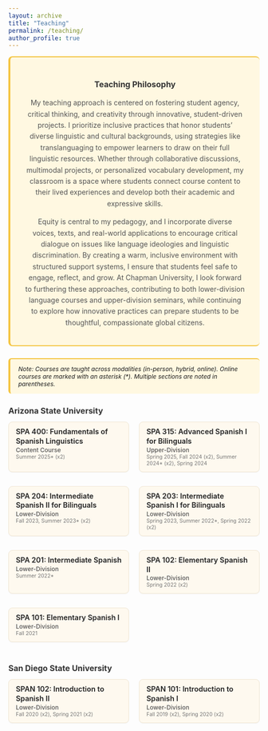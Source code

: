 ```yaml
---
layout: archive
title: "Teaching"
permalink: /teaching/
author_profile: true
---
```


<style>
  /* CSS for the Teaching Philosophy Blurb */
.teaching-philosophy {
  background-color: #fff8e1;
  padding: 20px 30px;
  border-left: 4px solid #f4c542;
  margin-bottom: 24px;
  font-size: 0.75rem; /* Keep this for overall font size */
  border-radius: 8px;
  text-align: center; /* Centers the content */
  max-width: 800px;
  margin-left: auto;
  margin-right: auto;
  border-top: 2px solid #f4c542; /* Dividing line above the blurb */
  border-bottom: 2px solid #f4c542; /* Dividing line below the blurb */
}

.teaching-philosophy h2 {
  font-size: 1rem; /* Smaller title */
  font-weight: 700;
  color: #333;
  margin-bottom: 16px;
}

.teaching-philosophy p {
  line-height: 1.6;
  color: #555;
  font-size: 0.875rem; /* Adjust this to make the text smaller */
}

/* CSS for the Teaching Note (below the Philosophy Blurb) */
.teaching-note {
  background-color: #fff8e1;
  padding: 12px 16px;
  border-left: 4px solid #f4c542;
  margin-bottom: 24px;
  font-size: 0.75rem;
  border-radius: 6px;
  border-top: 2px solid #f4c542; /* Add dividing line above the Teaching Note */
}

.teaching-course {
  background-color: #fef9ef;
  border: 1px solid #f0e6d2;
  border-radius: 8px;
  padding: 10px 14px;
  margin-bottom: 14px;
  box-shadow: 0 1px 2px rgba(0,0,0,0.04);
}

.teaching-course strong {
  font-size: 0.9rem; /* smaller course title */
  font-weight: 600;
  line-height: 1.3;
  color: #222;
}

.teaching-level {
  font-weight: 500;
  font-size: 0.75rem; /* smaller */
  color: #555;
  margin-top: 3px;
}

.teaching-term {
  font-size: 0.65rem; /* smaller detail text */
  color: #777;
  margin-top: 1px;
}

h2 {
  font-size: 1rem; /* smaller university headings */
  font-weight: 700;
  margin-top: 24px;
  margin-bottom: 12px;
  color: #333;
}

.university-courses {
  display: grid;
  grid-template-columns: repeat(2, 1fr);
  gap: 14px 20px;
  margin-bottom: 28px;
}

@media (max-width: 700px) {
  .university-courses {
    grid-template-columns: 1fr;
  }
}
</style>

<div class="teaching-philosophy">
  <h2>Teaching Philosophy</h2>
  <p>
    My teaching approach is centered on fostering student agency, critical thinking, and creativity through innovative, student-driven projects. I prioritize inclusive practices that honor students’ diverse linguistic and cultural backgrounds, using strategies like translanguaging to empower learners to draw on their full linguistic resources. Whether through collaborative discussions, multimodal projects, or personalized vocabulary development, my classroom is a space where students connect course content to their lived experiences and develop both their academic and expressive skills.
  </p>
  <p>
    Equity is central to my pedagogy, and I incorporate diverse voices, texts, and real-world applications to encourage critical dialogue on issues like language ideologies and linguistic discrimination. By creating a warm, inclusive environment with structured support systems, I ensure that students feel safe to engage, reflect, and grow. At Chapman University, I look forward to furthering these approaches, contributing to both lower-division language courses and upper-division seminars, while continuing to explore how innovative practices can prepare students to be thoughtful, compassionate global citizens.
  </p>
</div>

<div class="teaching-note">
  <em>Note: Courses are taught across modalities (in-person, hybrid, online). Online courses are marked with an asterisk (*). Multiple sections are noted in parentheses.</em>
</div>

<h2>Arizona State University</h2>
<div class="university-courses">
  <div class="teaching-course">
    <strong>SPA 400: Fundamentals of Spanish Linguistics</strong><br>
    <span class="teaching-level">Content Course</span><br>
    <span class="teaching-term">Summer 2025* (x2)</span>
  </div>
  <div class="teaching-course">
    <strong>SPA 315: Advanced Spanish I for Bilinguals</strong><br>
    <span class="teaching-level">Upper-Division</span><br>
    <span class="teaching-term">Spring 2025, Fall 2024 (x2), Summer 2024* (x2), Spring 2024</span>
  </div>
  <div class="teaching-course">
    <strong>SPA 204: Intermediate Spanish II for Bilinguals</strong><br>
    <span class="teaching-level">Lower-Division</span><br>
    <span class="teaching-term">Fall 2023, Summer 2023* (x2)</span>
  </div>
  <div class="teaching-course">
    <strong>SPA 203: Intermediate Spanish I for Bilinguals</strong><br>
    <span class="teaching-level">Lower-Division</span><br>
    <span class="teaching-term">Spring 2023, Summer 2022*, Spring 2022 (x2)</span>
  </div>
  <div class="teaching-course">
    <strong>SPA 201: Intermediate Spanish</strong><br>
    <span class="teaching-level">Lower-Division</span><br>
    <span class="teaching-term">Summer 2022*</span>
  </div>
  <div class="teaching-course">
    <strong>SPA 102: Elementary Spanish II</strong><br>
    <span class="teaching-level">Lower-Division</span><br>
    <span class="teaching-term">Spring 2022 (x2)</span>
  </div>
  <div class="teaching-course">
    <strong>SPA 101: Elementary Spanish I</strong><br>
    <span class="teaching-level">Lower-Division</span><br>
    <span class="teaching-term">Fall 2021</span>
  </div>
</div>

<h2>San Diego State University</h2>
<div class="university-courses">
  <div class="teaching-course">
    <strong>SPAN 102: Introduction to Spanish II</strong><br>
    <span class="teaching-level">Lower-Division</span><br>
    <span class="teaching-term">Fall 2020 (x2), Spring 2021 (x2)</span>
  </div>
  <div class="teaching-course">
    <strong>SPAN 101: Introduction to Spanish I</strong><br>
    <span class="teaching-level">Lower-Division</span><br>
    <span class="teaching-term">Fall 2019 (x2), Spring 2020 (x2)</span>
  </div>
</div>

